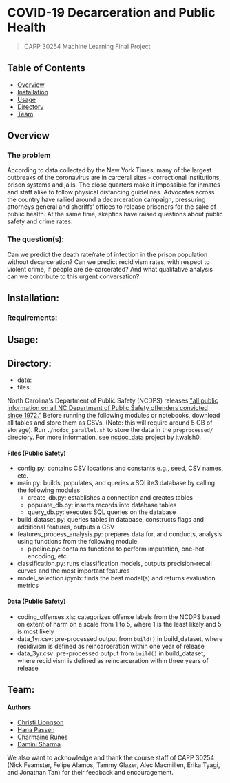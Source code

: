 # COVID-19 Decarceration and Public Health
> CAPP 30254 Machine Learning Final Project

## Table of Contents
- [Overview](#overview)
- [Installation](#installation)
- [Usage](#usage)
- [Directory](#directory)
- [Team](#team)

## Overview
### The problem
According to data collected by the New York Times, many of the largest outbreaks of the coronavirus are in carceral sites - correctional institutions, prison systems and jails. The close quarters make it impossible for inmates and staff alike to follow physical distancing guidelines. Advocates across the country have rallied around a decarceration campaign, pressuring attorneys general and sheriffs’ offices to release prisoners for the sake of public health. At the same time, skeptics have raised questions about public safety and crime rates.
### The question(s):
Can we predict the death rate/rate of infection in the prison population without decarceration? Can we predict recidivism rates, with respect to violent crime, if people are de-carcerated? And what qualitative analysis can we contribute to this urgent conversation?

## Installation:
### Requirements:

## Usage:

## Directory:
  - data:
  - files:

North Carolina's Department of Public Safety (NCDPS) releases ["all public information on all NC Department of Public Safety offenders convicted since 1972."](http://webapps6.doc.state.nc.us/opi/downloads.do?method=view) Before running the following modules or notebooks, download all tables and store them as CSVs. (Note: this will require around 5 GB of storage). Run ```./ncdoc_parallel.sh``` to store the data in the ```preprocessed/``` directory. For more information, see [ncdoc_data](https://github.com/jtwalsh0/ncdoc_data) project by jtwalsh0.

#### Files (Public Safety)
  - config.py: contains CSV locations and constants e.g., seed, CSV names, etc.
  - main.py: builds, populates, and queries a SQLite3 database by calling
             the following modules
    - create_db.py: establishes a connection and creates tables
    - populate_db.py: inserts records into database tables
    - query_db.py: executes SQL queries on the database
  - build_dataset.py: queries tables in database, constructs flags and additional
                      features, outputs a CSV
  - features_process_analysis.py: prepares data for, and conducts, analysis using
                                  functions from the following module
    - pipeline.py: contains functions to perform imputation, one-hot encoding, etc.
  - classification.py: runs classification models, outputs precision-recall curves
                       and the most important features
  - model_selection.ipynb: finds the best model(s) and returns evaluation metrics

#### Data (Public Safety)
  - coding_offenses.xls: categorizes offense labels from the NCDPS based on extent of
                         harm on a scale from 1 to 5, where 1 is the least likely and
                         5 is most likely
  - data_1yr.csv: pre-processed output from ```build()``` in build_dataset, where
                  recidivism is defined as reincarceration within one year of
                  release
  - data_3yr.csv: pre-processed output from ```build()``` in build_dataset, where
                  recidivism is defined as reincarceration within three years of
                  release

## Team:
#### Authors
- [Christi Liongson](https://github.com/christi-liongson)
- [Hana Passen](https://github.com/hpassen)
- [Charmaine Runes](https://github.com/crunes)
- [Damini Sharma](https://github.com/DSharm)

We also want to acknowledge and thank the course staff of CAPP 30254 (Nick Feamster, Felipe Alamos, Tammy Glazer, Alec Macmillen, Erika Tyagi, and Jonathan Tan) for their feedback and encouragement.
